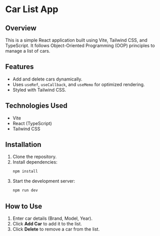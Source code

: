 # Car List App

## Overview
This is a simple React application built using Vite, Tailwind CSS, and TypeScript. It follows Object-Oriented Programming (OOP) principles to manage a list of cars.

## Features
- Add and delete cars dynamically.
- Uses `useRef`, `useCallback`, and `useMemo` for optimized rendering.
- Styled with Tailwind CSS.

## Technologies Used
- Vite
- React (TypeScript)
- Tailwind CSS

## Installation
1. Clone the repository.
2. Install dependencies:
   ```sh
   npm install
   ```
3. Start the development server:
   ```sh
   npm run dev
   ```

## How to Use
1. Enter car details (Brand, Model, Year).
2. Click **Add Car** to add it to the list.
3. Click **Delete** to remove a car from the list.

